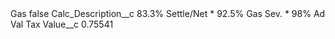 <?xml version="1.0" encoding="UTF-8"?>
<CustomMetadata xmlns="http://soap.sforce.com/2006/04/metadata" xmlns:xsi="http://www.w3.org/2001/XMLSchema-instance" xmlns:xsd="http://www.w3.org/2001/XMLSchema">
    <label>Gas</label>
    <protected>false</protected>
    <values>
        <field>Calc_Description__c</field>
        <value xsi:type="xsd:string">83.3% Settle/Net * 92.5% Gas Sev. *  98% Ad Val Tax</value>
    </values>
    <values>
        <field>Value__c</field>
        <value xsi:type="xsd:double">0.75541</value>
    </values>
</CustomMetadata>
